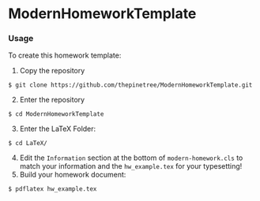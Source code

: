 # ModernHomeworkTemplate

### Usage
To create this homework template:
1. Copy the repository
```
$ git clone https://github.com/thepinetree/ModernHomeworkTemplate.git
```
2. Enter the repository
```
$ cd ModernHomeworkTemplate
```
3. Enter the LaTeX Folder:
```
$ cd LaTeX/
```
4. Edit the `Information` section at the bottom of `modern-homework.cls` to match your information and the `hw_example.tex` for your typesetting!
5. Build your homework document:
```
$ pdflatex hw_example.tex
```
